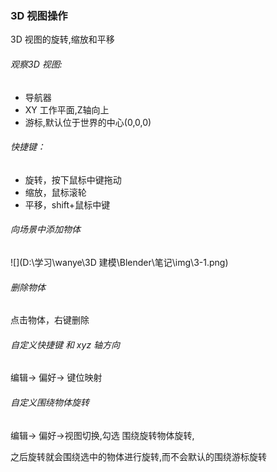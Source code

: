 ### 3D 视图操作

3D 视图的旋转,缩放和平移



###### 观察3D 视图:

- 导航器
- XY 工作平面,Z轴向上
- 游标,默认位于世界的中心(0,0,0)



###### 快捷键：

- 旋转，按下鼠标中键拖动
- 缩放，鼠标滚轮
- 平移，shift+鼠标中键



###### 向场景中添加物体

![](D:\学习\wanye\3D 建模\Blender\笔记\img\3-1.png)



###### 删除物体

点击物体，右键删除



###### 自定义快捷键 和 xyz 轴方向

编辑-> 偏好-> 键位映射



###### 自定义围绕物体旋转

编辑-> 偏好->视图切换,勾选 围绕旋转物体旋转,

之后旋转就会围绕选中的物体进行旋转,而不会默认的围绕游标旋转